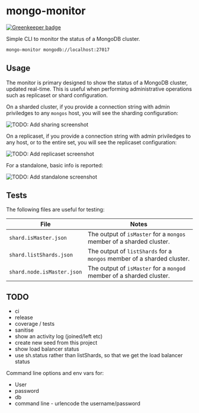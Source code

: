 # mongo-monitor

[![Greenkeeper badge](https://badges.greenkeeper.io/dwmkerr/mongo-monitor.svg)](https://greenkeeper.io/)

Simple CLI to monitor the status of a MongoDB cluster.

```bash
mongo-monitor mongodb://localhost:27017
```

## Usage

The monitor is primary designed to show the status of a MongoDB cluster, updated real-time. This is useful when performing administrative operations such as replicaset or shard configuration.

On a sharded cluster, if you provide a connection string with admin priviledges to any `mongos` host, you will see the sharding configuration:

![TODO: Add sharing screenshot]()

On a replicaset, if you provide a connection string with admin priviledges to any host, or to the entire set, you will see the replicaset configuration:

![TODO: Add replicaset screenshot]()

For a standalone, basic info is reported:

![TODO: Add standalone screenshot]()

## Tests

The following files are useful for testing:

| File | Notes |
|------|-------|
| `shard.isMaster.json` | The output of `isMaster` for a `mongos` member of a sharded cluster. | 
| `shard.listShards.json` | The output of `listShards` for a `mongos` member of a sharded cluster. | 
| `shard.node.isMaster.json` | The output of `isMaster` for a `mongod` member of a sharded cluster. | 

## TODO

- ci
- release
- coverage / tests
- sanitise
- show an activity log (joined/left etc)
- create new seed from this project
- show load balancer status
- use sh.status rather than listShards, so that we get the load balancer status

Command line options and env vars for:
- User
- password
- db
- command line - urlencode the username/password
